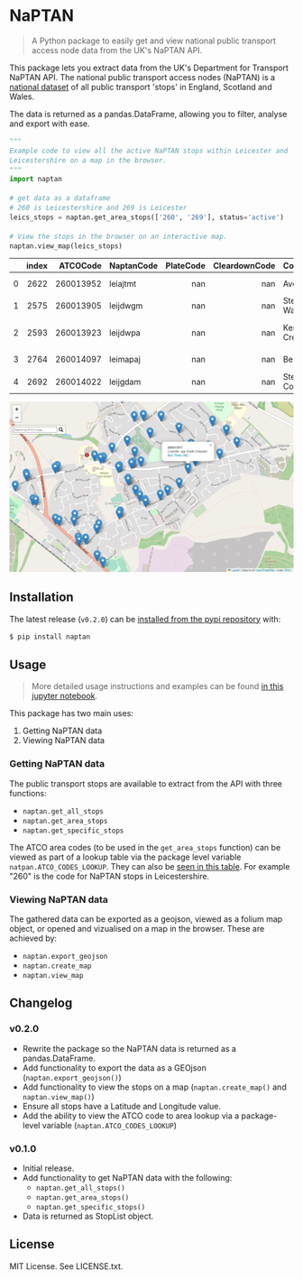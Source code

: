 # NaPTAN

> A Python package to easily get and view national public transport access node
> data from the UK's NaPTAN API.

This package lets you extract data from the UK's Department for Transport NaPTAN API.
The national public transport access nodes (NaPTAN) is a [national dataset](https://www.gov.uk/government/publications/national-public-transport-access-node-schema/html-version-of-schema) of all
public transport 'stops' in England, Scotland and Wales.

The data is returned as a pandas.DataFrame, allowing you to filter, analyse and export with ease.

```python
"""
Example code to view all the active NaPTAN stops within Leicester and
Leicestershire on a map in the browser.
"""
import naptan

# get data as a dataframe
# 260 is Leicestershire and 269 is Leicester
leics_stops = naptan.get_area_stops(['260', '269'], status='active')

# View the stops in the browser on an interactive map.
naptan.view_map(leics_stops)
```

|    |   index |   ATCOCode | NaptanCode   |   PlateCode |   CleardownCode | CommonName         |   CommonNameLang |   ShortCommonName |   ShortCommonNameLang | Landmark           |   LandmarkLang | Street            |   StreetLang |   Crossing |   CrossingLang | Indicator   |   IndicatorLang | Bearing   | NptgLocalityCode   | LocalityName   |   ParentLocalityName |   GrandParentLocalityName |   Town |   TownLang |   Suburb |   SuburbLang |   LocalityCentre | GridType   |   Easting |   Northing |   Longitude |   Latitude | StopType   | BusStopType   | TimingStatus   |   DefaultWaitTime |   Notes |   NotesLang |   AdministrativeAreaCode | CreationDateTime        | ModificationDateTime    |   RevisionNumber | Modification   | Status   |
|---:|--------:|-----------:|:-------------|------------:|----------------:|:-------------------|-----------------:|------------------:|----------------------:|:-------------------|---------------:|:------------------|-------------:|-----------:|---------------:|:------------|----------------:|:----------|:-------------------|:---------------|---------------------:|--------------------------:|-------:|-----------:|---------:|-------------:|-----------------:|:-----------|----------:|-----------:|------------:|-----------:|:-----------|:--------------|:---------------|------------------:|--------:|------------:|-------------------------:|:------------------------|:------------------------|-----------------:|:---------------|:---------|
|  0 |    2622 |  260013952 | leiajtmt     |         nan |             nan | Avenue Road        |              nan |               nan |                   nan | 126 Belvoir Road   |            nan | Belvoir Road      |          nan |        nan |            nan | opp         |             nan | N         | E0016841           | Coalville      |                  nan |                       nan |    nan |        nan |      nan |          nan |                0 | UKOS       |    442484 |     313661 |    -1.37248 |    52.7189 | BCT        | MKD           | TIP            |               nan |     nan |         nan |                       88 | 2002-12-10T00:00:00.000 | 2011-09-28T14:00:34.000 |                3 | revise         | active   |
|  1 |    2575 |  260013905 | leijdwgm     |         nan |             nan | Stephenson Way     |              nan |               nan |                   nan | Stephenson Way     |            nan | Bardon Road       |          nan |        nan |            nan | opposite    |             nan | NW        | E0016841           | Coalville      |                  nan |                       nan |    nan |        nan |      nan |          nan |                0 | UKOS       |    443792 |     313504 |    -1.35314 |    52.7174 | BCT        | MKD           | OTH            |               nan |     nan |         nan |                       88 | 2002-12-10T00:00:00.000 | 2008-11-05T00:00:00.000 |                4 | revise         | active   |
|  2 |    2593 |  260013923 | leijdwpa     |         nan |             nan | Kenmore Crescent   |              nan |               nan |                   nan | 144 Greenhill Road |            nan | Greenhill Road    |          nan |        nan |            nan | outside     |             nan | W         | E0016841           | Coalville      |                  nan |                       nan |    nan |        nan |      nan |          nan |                0 | UKOS       |    445504 |     314200 |    -1.3277  |    52.7235 | BCT        | MKD           | OTH            |               nan |     nan |         nan |                       88 | 2002-12-10T00:00:00.000 | 2007-12-05T00:00:00.000 |                2 | revise         | active   |
|  3 |    2764 |  260014097 | leimapaj     |         nan |             nan | Belton Close       |              nan |               nan |                   nan | Belton Close       |            nan | Oakham Drive      |          nan |        nan |            nan | adj         |             nan | N         | E0016841           | Coalville      |                  nan |                       nan |    nan |        nan |      nan |          nan |                0 | UKOS       |    445385 |     314279 |    -1.32945 |    52.7243 | BCT        | MKD           | TIP            |               nan |     nan |         nan |                       88 | 2009-09-15T00:00:00.000 | 2015-06-29T13:48:24.229 |                2 | revise         | active   |
|  4 |    2692 |  260014022 | leijgdam     |         nan |             nan | Stephenson College |              nan |               nan |                   nan | Spring Lane        |            nan | Thornborough Road |          nan |        nan |            nan | adj         |             nan | N         | E0016841           | Coalville      |                  nan |                       nan |    nan |        nan |      nan |          nan |                0 | UKOS       |    442372 |     315358 |    -1.37392 |    52.7342 | BCT        | MKD           | OTH            |               nan |     nan |         nan |                       88 | 2002-12-10T00:00:00.000 | 2013-02-12T14:47:51.000 |                4 | revise         | active   |

![](docs/map-example.PNG)

## Installation

The latest release (`v0.2.0`) can be [installed from the pypi repository](https://pypi.org/project/naptan/#description)
with:

```cmd
$ pip install naptan
```

## Usage

> More detailed usage instructions and examples can be found [in this jupyter notebook]().

This package has two main uses:

1. Getting NaPTAN data
2. Viewing NaPTAN data

### Getting NaPTAN data

The public transport stops are available to extract from the API with three
functions:

- `naptan.get_all_stops`
- `naptan.get_area_stops`
- `naptan.get_specific_stops`

The ATCO area codes (to be used in the `get_area_stops` function) can be viewed
as part of a lookup table via the package level variable `natpan.ATCO_CODES_LOOKUP`.
They can also be [seen in this table](naptan/atco_code_and_areas.md).
For example "260" is the code for NaPTAN stops in Leicestershire.

### Viewing NaPTAN data

The gathered data can be exported as a geojson, viewed as a folium map object,
or opened and vizualised on a map in the browser. These are achieved by:

- `naptan.export_geojson`
- `naptan.create_map`
- `naptan.view_map`

## Changelog

### v0.2.0

- Rewrite the package so the NaPTAN data is returned as a pandas.DataFrame.
- Add functionality to export the data as a GEOjson (`naptan.export_geojson()`)
- Add functionality to view the stops on a map (`naptan.create_map()` and `naptan.view_map()`)
- Ensure all stops have a Latitude and Longitude value.
- Add the ability to view the ATCO code to area lookup via a package-level
  variable (`naptan.ATCO_CODES_LOOKUP`)

### v0.1.0

- Initial release.
- Add functionality to get NaPTAN data with the following:
  - `naptan.get_all_stops()`
  - `naptan.get_area_stops()`
  - `naptan.get_specific_stops()`
- Data is returned as StopList object.

## License

MIT License. See LICENSE.txt.
